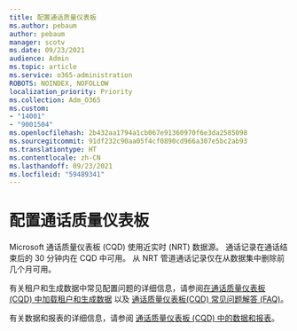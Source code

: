```yaml
---
title: 配置通话质量仪表板
ms.author: pebaum
author: pebaum
manager: scotv
ms.date: 09/23/2021
audience: Admin
ms.topic: article
ms.service: o365-administration
ROBOTS: NOINDEX, NOFOLLOW
localization_priority: Priority
ms.collection: Adm_O365
ms.custom:
- "14001"
- "9001504"
ms.openlocfilehash: 2b432aa1794a1cb067e91360970f6e3da2585098
ms.sourcegitcommit: 91df232c90aa05f4cf0890cd966a307e5bc2ab93
ms.translationtype: HT
ms.contentlocale: zh-CN
ms.lasthandoff: 09/23/2021
ms.locfileid: "59489341"
---
```

# <a name="configuring-the-call-quality-dashboard"></a>配置通话质量仪表板

Microsoft 通话质量仪表板 (CQD) 使用近实时 (NRT) 数据源。 通话记录在通话结束后的 30 分钟内在 CQD 中可用。 从 NRT 管道通话记录仅在从数据集中删除前几个月可用。

有关租户和生成数据中常见配置问题的详细信息，请参阅[在通话质量仪表板 (CQD) 中加载租户和生成数据](https://docs.microsoft.com/microsoftteams/cqd-upload-tenant-building-data) 以及 [通话质量仪表板(CQD) 常见问题解答 (FAQ)](https://docs.microsoft.com/microsoftteams/cqd-frequently-asked-questions)。

有关数据和报表的详细信息，请参阅 [通话质量仪表板 (CQD) 中的数据和报表](https://docs.microsoft.com/microsoftteams/cqd-data-and-reports)。